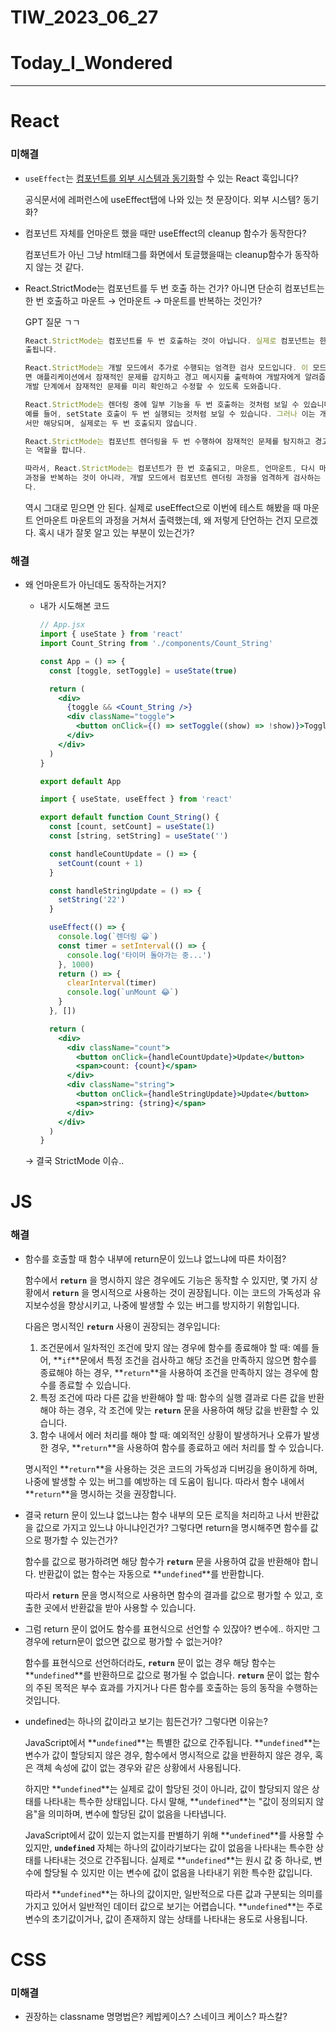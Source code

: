# TIW_2023_06_27

# Today_I_Wondered

---

# React

### 미해결

- `useEffect`는 [컴포넌트를 외부 시스템과 동기화](https://react-ko.dev/learn/synchronizing-with-effects)할 수 있는 React 훅입니다?
    
    공식문서에 레퍼런스에 useEffect탭에 나와 있는 첫 문장이다. 외부 시스템? 동기화?
    
- 컴포넌트 자체를 언마운트 했을 때만 useEffect의 cleanup 함수가 동작한다?
    
    컴포넌트가 아닌 그냥 html태그를 화면에서 토글했을때는 cleanup함수가 동작하지 않는 것 같다.
    
- React.StrictMode는 컴포넌트를 두 번 호출 하는 건가? 아니면 단순히 컴포넌트는 한 번 호출하고 마운트 → 언마운트 → 마운트를 반복하는 것인가?
    
    GPT 질문 ㄱㄱ
    
    ```jsx
    React.StrictMode는 컴포넌트를 두 번 호출하는 것이 아닙니다. 실제로 컴포넌트는 한 번만 호
    출됩니다.
    
    React.StrictMode는 개발 모드에서 추가로 수행되는 엄격한 검사 모드입니다. 이 모드를 사용하
    면 애플리케이션에서 잠재적인 문제를 감지하고 경고 메시지를 출력하여 개발자에게 알려줍니다. 이는
    개발 단계에서 잠재적인 문제를 미리 확인하고 수정할 수 있도록 도와줍니다.
    
    React.StrictMode는 렌더링 중에 일부 기능을 두 번 호출하는 것처럼 보일 수 있습니다. 
    예를 들어, setState 호출이 두 번 실행되는 것처럼 보일 수 있습니다. 그러나 이는 개발 모드에
    서만 해당되며, 실제로는 두 번 호출되지 않습니다. 
    
    React.StrictMode는 컴포넌트 렌더링을 두 번 수행하여 잠재적인 문제를 탐지하고 경고를 출력하
    는 역할을 합니다.
    
    따라서, React.StrictMode는 컴포넌트가 한 번 호출되고, 마운트, 언마운트, 다시 마운트되는 
    과정을 반복하는 것이 아니라, 개발 모드에서 컴포넌트 렌더링 과정을 엄격하게 검사하는 역할을 합니
    다.
    ```
    
    역시 그대로 믿으면 안 된다. 실제로 useEffect으로 이번에 테스트 해봤을 때 마운트 언마운트 마운트의 과정을 거쳐서 출력했는데, 왜 저렇게 단언하는 건지 모르겠다. 혹시 내가 잘못 알고 있는 부분이 있는건가?
    

### 해결

- 왜 언마운트가 아닌데도 동작하는거지?
    - 내가 시도해본 코드
        
        ```jsx
        // App.jsx
        import { useState } from 'react'
        import Count_String from './components/Count_String'
        
        const App = () => {
          const [toggle, setToggle] = useState(true)
        
          return (
            <div>
              {toggle && <Count_String />}
              <div className="toggle">
                <button onClick={() => setToggle((show) => !show)}>Toggle</button>
              </div>
            </div>
          )
        }
        
        export default App
        ```
        
        ```jsx
        import { useState, useEffect } from 'react'
        
        export default function Count_String() {
          const [count, setCount] = useState(1)
          const [string, setString] = useState('')
        
          const handleCountUpdate = () => {
            setCount(count + 1)
          }
        
          const handleStringUpdate = () => {
            setString('22')
          }
        
          useEffect(() => {
            console.log(`렌더링 😀`)
            const timer = setInterval(() => {
              console.log('타이머 돌아가는 중...')
            }, 1000)
            return () => {
              clearInterval(timer)
              console.log(`unMount 😂`)
            }
          }, [])
        
          return (
            <div>
              <div className="count">
                <button onClick={handleCountUpdate}>Update</button>
                <span>count: {count}</span>
              </div>
              <div className="string">
                <button onClick={handleStringUpdate}>Update</button>
                <span>string: {string}</span>
              </div>
            </div>
          )
        }
        ```
        
    
    → 결국 StrictMode 이슈..
    

# JS

### 해결

- 함수를 호출할 때 함수 내부에 return문이 있느냐 없느냐에 따른 차이점?
    
    함수에서 **`return`** 을 명시하지 않은 경우에도 기능은 동작할 수 있지만, 몇 가지 상황에서 **`return`** 을 명시적으로 사용하는 것이 권장됩니다. 이는 코드의 가독성과 유지보수성을 향상시키고, 나중에 발생할 수 있는 버그를 방지하기 위함입니다.
    
    다음은 명시적인 **`return`** 사용이 권장되는 경우입니다:
    
    1. 조건문에서 일차적인 조건에 맞지 않는 경우에 함수를 종료해야 할 때:
    예를 들어, **`if`**문에서 특정 조건을 검사하고 해당 조건을 만족하지 않으면 함수를 종료해야 하는 경우, **`return`**을 사용하여 조건을 만족하지 않는 경우에 함수를 종료할 수 있습니다.
    2. 특정 조건에 따라 다른 값을 반환해야 할 때:
    함수의 실행 결과로 다른 값을 반환해야 하는 경우, 각 조건에 맞는 **`return`** 문을 사용하여 해당 값을 반환할 수 있습니다.
    3. 함수 내에서 에러 처리를 해야 할 때:
    예외적인 상황이 발생하거나 오류가 발생한 경우, **`return`**을 사용하여 함수를 종료하고 에러 처리를 할 수 있습니다.
    
    명시적인 **`return`**을 사용하는 것은 코드의 가독성과 디버깅을 용이하게 하며, 나중에 발생할 수 있는 버그를 예방하는 데 도움이 됩니다. 따라서 함수 내에서 **`return`**을 명시하는 것을 권장합니다.
    
- 결국 return 문이 있느냐 없느냐는 함수 내부의 모든 로직을 처리하고 나서 반환값을 값으로 가지고 있느냐 아니냐인건가? 그렇다면 return을 명시해주면 함수를 값으로 평가할 수 있는건가?
    
    함수를 값으로 평가하려면 해당 함수가 **`return`** 문을 사용하여 값을 반환해야 합니다. 반환값이 없는 함수는 자동으로 **`undefined`**를 반환합니다.
    
    따라서 **`return`** 문을 명시적으로 사용하면 함수의 결과를 값으로 평가할 수 있고, 호출한 곳에서 반환값을 받아 사용할 수 있습니다.
    
- 그럼 return 문이 없어도 함수를 표현식으로 선언할 수 있잖아? 변수에.. 하지만 그 경우에 return문이 없으면 값으로 평가할 수 없는거야?
    
    함수를 표현식으로 선언하더라도, **`return`** 문이 없는 경우 해당 함수는 **`undefined`**를 반환하므로 값으로 평가될 수 없습니다. **`return`** 문이 없는 함수의 주된 목적은 부수 효과를 가지거나 다른 함수를 호출하는 등의 동작을 수행하는 것입니다.
    
- undefined는 하나의 값이라고 보기는 힘든건가? 그렇다면 이유는?
    
    JavaScript에서 **`undefined`**는 특별한 값으로 간주됩니다. **`undefined`**는 변수가 값이 할당되지 않은 경우, 함수에서 명시적으로 값을 반환하지 않은 경우, 혹은 객체 속성에 값이 없는 경우와 같은 상황에서 사용됩니다.
    
    하지만 **`undefined`**는 실제로 값이 할당된 것이 아니라, 값이 할당되지 않은 상태를 나타내는 특수한 상태입니다. 다시 말해, **`undefined`**는 "값이 정의되지 않음"을 의미하며, 변수에 할당된 값이 없음을 나타냅니다.
    
    JavaScript에서 값이 있는지 없는지를 판별하기 위해 **`undefined`**를 사용할 수 있지만, **`undefined`** 자체는 하나의 값이라기보다는 값이 없음을 나타내는 특수한 상태를 나타내는 것으로 간주됩니다. 실제로 **`undefined`**는 원시 값 중 하나로, 변수에 할당될 수 있지만 이는 변수에 값이 없음을 나타내기 위한 특수한 값입니다.
    
    따라서 **`undefined`**는 하나의 값이지만, 일반적으로 다른 값과 구분되는 의미를 가지고 있어서 일반적인 데이터 값으로 보기는 어렵습니다. **`undefined`**는 주로 변수의 초기값이거나, 값이 존재하지 않는 상태를 나타내는 용도로 사용됩니다.
    

# CSS

### 미해결

- 권장하는 classname 명명법은? 케밥케이스? 스네이크 케이스? 파스칼?